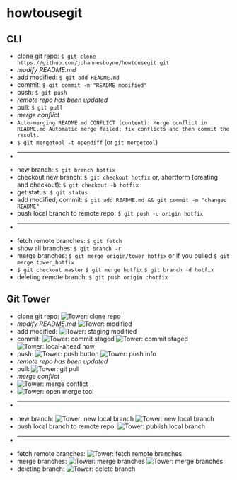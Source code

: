 howtousegit
===========

## CLI

* clone git repo: `$ git clone https://github.com/johannesboyne/howtousegit.git`
* *modify README.md*
* add modified: `$ git add README.md`
* commit: `$ git commit -m "README modified"`
* push: `$ git push`
* *remote repo has been updated*
* pull: `$ git pull`
* *merge conflict*
* `Auto-merging README.md
CONFLICT (content): Merge conflict in README.md
Automatic merge failed; fix conflicts and then commit the result.`
* `$ git mergetool -t opendiff` (or `git mergetool`)
* ---
* new branch: `$ git branch hotfix`
* checkout new branch: `$ git checkout hotfix` or, shortform (creating and checkout): `$ git checkout -b hotfix`
* get status: `$ git status`
* add modified, commit: `$ git add README.md && git commit -m "changed README"`
* push local branch to remote repo: `$ git push -u origin hotfix`
* ---
* fetch remote branches: `$ git fetch`
* show all branches: `$ git branch -r`
* merge branches: `$ git merge origin/tower_hotfix` or if you pulled `$ git merge tower_hotfix`
* `$ git checkout master` `$ git merge hotfix` `$ git branch -d hotfix`
* deleting remote branch: `$ git push origin :hotfix`

## Git Tower

* clone git repo: ![Tower: clone repo](clone-remote-repo.png)
* *modify README.md* ![Tower: modified](modified-local.png)
* add modified: ![Tower: staging modified](staging-local.png)
* commit: ![Tower: commit staged](commit-local.png) ![Tower: commit staged](commit-local2.png) ![Tower: local-ahead now](local-ahead.png)
* push: ![Tower: push button](push-btn.png) ![Tower: push info](push-info.png)
* *remote repo has been updated*
* pull: ![Tower: git pull](git-pull.png)
* *merge conflict*
* ![Tower: merge conflict](merge-fail.png)
* ![Tower: open merge tool](open-merge-tool.png)
* ---
* new branch: ![Tower: new local branch](new-local-branch.png) ![Tower: new local branch](new-local-branch2.png)
* push local branch to remote repo: ![Tower: publish local branch](publish-local-branch.png)
* ---
* fetch remote branches: ![Tower: fetch remote branches](git-fetch.png)
* merge branches: ![Tower: merge branches](merge-branches-btn.png) ![Tower: merge branches](merge-branches.png)
* deleting branch: ![Tower: delete branch](delete-branch.png)